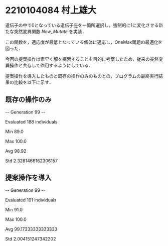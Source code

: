 # 2210104084 村上雄大

遺伝子の中で0となっている遺伝子座を一箇所選択し，強制的に1に変化させる新たな突然変異関数 *New_Mutate* を実装．

この関数を，適応度が最低となっている個体に適応し，OneMax問題の最適化を図った．

今回の提案操作は素早く解を探索することを目的に考案したため，従来の突然変異操作と共存して作用するようにしている．

提案操作を導入したものと既存の操作のみのものとの，プログラムの最終実行結果の比較を以下に示す．

## 既存の操作のみ

-- Generation 99 --

  Evaluated 188 individuals
  
  Min 89.0
  
  Max 100.0
  
  Avg 98.92
  
  Std 2.3281466162306157
  
  
## 提案操作を導入

-- Generation 99 --

  Evaluated 191 individuals
  
  Min 91.0
  
  Max 100.0
  
  Avg 99.17333333333333
  
  Std 2.004151247342202
